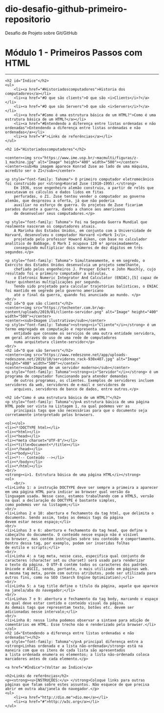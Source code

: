 # dio-desafio-github-primeiro-repositorio
Desafio de Projeto sobre Git/GitHub

<!DOCTYPE html>
<html lang="en">
<head>
    <meta charset="UTF-8">
    <meta http-equiv="X-UA-Compatible" content="IE=edge">
    <meta name="viewport" content="width=device-width, initial-scale=1.0">
    <title>Página - Módulo I - Primeiros Passos com Html</title>
</head>
<body>
    <h1>Módulo 1 - Primeiros Passos com HTML</h1>
    <hr />

    <h2 id="Índice"</h2>
    <ul>
        <li><a href="#Historiadoscomputadores">Historia dos computadores</a></li>
        <li><a href="#O que são clients">O que são <i>Clients</i>?</a></li>
        <li><a href="#O que são Servers">O que são <i>Servers</i>?</a></li>
        <li><a href="#Como é uma estrutura básica de um HTML?">Como é uma estrutura básica de um HTML?</a></li>
        <li><a href="#Entendendo a diferença entre listas ordenadas e não ordenadas">Entendendo a diferença entre listas ordenadas e não ordenadas</a></li>
        <li><a href="#">Links de referências</a></li>
    </ul>

    <h2 id="Historiadoscomputadores"</h2>

    <center><img src="https://www.ime.usp.br/~macmulti/figuras/z-1_machine.jpg" alt="Image" height="400" width="500"></center>
    <center><sub>Na imagem aparece Konrad Zuse ao lado de uma máquina, acredito ser o Z1</sub></center>

    <p style="font-family: Tahoma"> O primeiro computador eletromecânico foi construído por <strong>Konrad Zuse (1910–1995).</strong>
        Em 1936, esse engenheiro alemão construiu, a partir de relês que executavam os cálculos e dados lidos em fitas 
        perfuradas, o Z1. Zuse tentou vender o computador ao governo alemão, que desprezou a oferta, já que não poderia 
        auxiliar no esforço de guerra. Os projetos de Zuse ficariam parados durante a guerra, dando a chance aos americanos 
        de desenvolver seus computadores.</p>

    <p style="font-family: Tahoma"> Foi na Segunda Guerra Mundial que realmente nasceram os computadores atuais. 
        A Marinha dos Estados Unidos, em conjunto com a Universidade de Harvard, desenvolveu o computador Harvard <i>Mark I</i>,
        projetado pelo professor Howard Aiken, com base no calculador analítico de Babbage. O Mark I ocupava 120 m³ aproximadamente, 
        conseguindo multiplicar dois números de dez dígitos em três segundos.</p>
        
    <p style="font-family: Tahoma"> Simultaneamente, e em segredo, o Exército dos Estados Unidos desenvolvia um projeto semelhante, 
        chefiado pelos engenheiros J. Presper Eckert e John Mauchly, cujo resultado foi o primeiro computador a válvulas, 
        o Eletronic Numeric Integrator And Calculator (ENIAC),[5] capaz de fazer quinhentas multiplicações por segundo. 
        Tendo sido projetado para calcular trajetórias balísticas, o ENIAC foi mantido em segredo pelo governo americano 
        até o final da guerra, quando foi anunciado ao mundo. </p>
    <br/>
    <h2 id="O que são clients"</h2>
    <center><img src="https://techenter.com.br/wp-content/uploads/2019/01/cliente-servidor.png" alt="Image" height="400" width="500"></center>
    <center><sub>Imagem ilustrativa</sub></center>
    <p style="font-family: Tahoma"><strong><i>"Cliente"</i></strong> é um termo empregado em computação e representa uma 
        entidade que consome os serviços de uma outra entidade servidora, em geral através do uso de uma rede de computadores 
        numa arquitetura cliente-servidor</p>
    <br/>
    <h2 id="O que são Servers"</h2>
    <center><img src="https://www.redeszone.net/app/uploads-redeszone.net/2019/10/servidores_rack-930x487.jpg" alt="Image" height="400" width="500"></center>
    <center><sub>Imagem de um servidor moderno</sub></center>
    <p style="font-family: Tahoma"><strong><i>"Servidor"</i></strong> é um programa de computador funcionando para atender demandas 
        de outros programas, os clientes. Exemplos de servidores incluem servidores da web, servidores de e-mail e servidores de 
        arquivos, servidores de banco de dados, entre outros.</p>  

    <h2 id="Como é uma estrutura básica de um HTML?"</h2>
    <p style="font-family: Tahoma"</p>A estrutura básica de uma página HTML pode ser vista na Listagem 1, na qual podemos ver as 
        principais tags que são necessárias para que o documento seja corretamente interpretado pelos browsers.

    <ol></ol>
    <li><*!DOCTYPE html></li>
    <li><*html></li>
    <li><*head></li>
    <li><*meta charset="UTF-8"/></li>
    <li><*title>Document<*/title></li>
    <li><*/head></li>
    <li><*body></li>
    <li><*!-- Conteúdo --></li>
    <li><*/body></li>
    <li><*/html></li>
    <br/>
    <strong><i>1. Estrutura básica de uma página HTML</i></strong>
    <ol>
        <br/>
    <li>Linha 1: a instrução DOCTYPE deve ser sempre a primeira a aparecer em uma página HTML para indicar ao browser qual versão da 
    linguagem usada. Nesse caso, estamos trabalhando com a HTML5, versão na qual a declaração do DOCTYPE é bastante simples, 
    como podemos ver na listagem;</li>
    <br/>
    <li>Linhas 2 e 10: abertura e fechamento da tag html, que delimita o documento. Sendo assim, todas as demais tags da página 
    devem estar nesse espaço;</li>
    <br/>
    <li>Linhas 3 e 6: abertura e fechamento da tag head, que define o cabeçalho do documento. O conteúdo nesse espaço não é visível 
    no browser, mas contém instruções sobre seu conteúdo e comportamento. Dentro dessa tag, por exemplo, podem ser inseridas folhas 
    de estilo e scripts;</li>
    <br/>
    <li>Linha 4: a tag meta, nesse caso, especifica qual conjunto de caracteres (character set ou charset) será usado para renderizar 
    o texto da página. O UTF-8 contém todos os caracteres dos padrões Unicode e ASCII, sendo, portanto, o mais utilizado em páginas web. 
    A mesma tag meta, porém com outros atributos, pode ser utilizada para outros fins, como na SEO (Search Engine Optimization);</li>
    <br/>
    <li>Linha 5: a tag title define o título da página, aquele que aparece na janela/aba do navegador;</li>
    <br/>
    <li>Linhas 7 e 9: abertura e fechamento da tag body, marcando o espaço no qual deve estar contido o conteúdo visual da página. 
    As demais tags que representam texto, botões etc. devem ser adicionadas nesse intervalo;</li>
    <br/>
    <li>Linha 8: nessa linha podemos observar a sintaxe para adição de comentários em HTML. Esse trecho não é renderizado pelo browser.</li>
    </ol>
    <h2 id="Entendendo a diferença entre listas ordenadas e não ordenadas"></h2>
    <p style="font-family: Tahoma"</p>A principal diferença entre a <strong>Linhas ordenada e a lista não-ordenada</strong> está na maneira com que os itens de cada lista são apresentados
    a lista ordenada enumera os elementos; a lista não-ordenada coloca marcadores antes de cada elemento.</p>

    <a href="#Índice">(Voltar ao Índice)</a>

    <h2>Links de referências</h2>
    <p><strong><u>INSTRUÇÕES:</u> </strong>Coloque links para outras páginas que falam sobre estes assuntos. Não esquece de que precisa abrir em outra aba/janela do navegador.</p>
    <ul>
        <li><a href="http://dio.me">dio.me</a></li>
        <li><a href="#">http://w3c.org</a></li>
    </ul>

</body>
</html>
